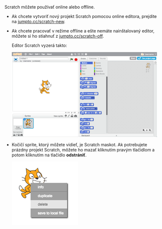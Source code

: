 Scratch môžete používať online alebo offline.

+ Ak chcete vytvoriť nový projekt Scratch pomocou online editora, prejdite na <a href="http://jumpto.cc/scratch-new" target="_blank">jumpto.cc/scratch-new</a>.

+ Ak chcete pracovať v režime offline a ešte nemáte nainštalovaný editor, môžete si ho stiahnuť z <a href="http://jumpto.cc/scratch-off" target="_blank">jumpto.cc/scratch-off</a>.
    
    Editor Scratch vyzerá takto:
    
    ![screenshot](images/scratch-editor.png)

+ Kočičí sprite, ktorý môžete vidieť, je Scratch maskot. Ak potrebujete prázdny projekt Scratch, môžete ho mazať kliknutím pravým tlačidlom a potom kliknutím na tlačidlo **odstrániť**.
    
    ![screenshot](images/delete.png)